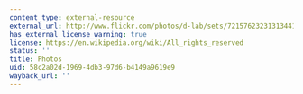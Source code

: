```yaml
---
content_type: external-resource
external_url: http://www.flickr.com/photos/d-lab/sets/72157623231313441/
has_external_license_warning: true
license: https://en.wikipedia.org/wiki/All_rights_reserved
status: ''
title: Photos
uid: 58c2a02d-1969-4db3-97d6-b4149a9619e9
wayback_url: ''
---
```

